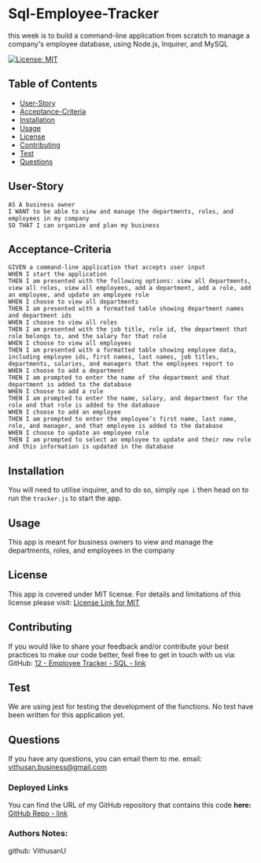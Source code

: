 # Sql-Employee-Tracker
this week is to build a command-line application from scratch to manage a company's employee database, using Node.js, Inquirer, and MySQL

[![License: MIT](https://img.shields.io/badge/License-MIT-lightblue.svg)](https://opensource.org/licenses/MIT)


## Table of Contents
- [User-Story](#user-story)
- [Acceptance-Criteria](#acceptance-criteria)
- [Installation](#installation)
- [Usage](#usage)
- [License](#license)
- [Contributing](#contributing)
- [Test](#test)
- [Questions](#questions)

## User-Story

```
AS A business owner
I WANT to be able to view and manage the departments, roles, and employees in my company
SO THAT I can organize and plan my business
```


## Acceptance-Criteria

```
GIVEN a command-line application that accepts user input
WHEN I start the application
THEN I am presented with the following options: view all departments, view all roles, view all employees, add a department, add a role, add an employee, and update an employee role
WHEN I choose to view all departments
THEN I am presented with a formatted table showing department names and department ids
WHEN I choose to view all roles
THEN I am presented with the job title, role id, the department that role belongs to, and the salary for that role
WHEN I choose to view all employees
THEN I am presented with a formatted table showing employee data, including employee ids, first names, last names, job titles, departments, salaries, and managers that the employees report to
WHEN I choose to add a department
THEN I am prompted to enter the name of the department and that department is added to the database
WHEN I choose to add a role
THEN I am prompted to enter the name, salary, and department for the role and that role is added to the database
WHEN I choose to add an employee
THEN I am prompted to enter the employee’s first name, last name, role, and manager, and that employee is added to the database
WHEN I choose to update an employee role
THEN I am prompted to select an employee to update and their new role and this information is updated in the database 
```

## Installation
You will need to utilise inquirer, and to do so, simply `npm i` then head on to run the `tracker.js` to start the app.


## Usage
This app is meant for business owners to view and manage the departments, roles, and employees in the company

## License
This app is covered under MIT license. For details and limitations of this license please visit:
[License Link for MIT](https://opensource.org/licenses/MIT)


## Contributing
If you would like to share your feedback and/or contribute your best practices to make our code better, feel free to get in touch with us via:
  GitHub: [12 - Employee Tracker - SQL - link](https://github.com/VithusanU/Sql-Employee-Tracker)<br>

## Test
We are using jest for testing the development of the functions. No test have been written for this application yet.
<br>

## Questions
If you have any questions, you can email them to me.
  email: <vithusan.business@gmail.com><br>

### Deployed Links

 You can find the URL of my GitHub repository that contains this code **here:** <br>[GitHub Repo - link](https://github.com/VithusanU/Sql-Employee-Tracker)

### Authors Notes: 

github: VithusanU
